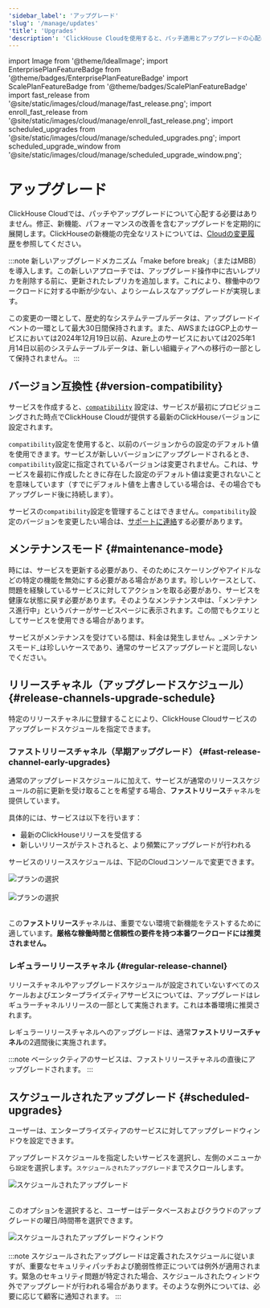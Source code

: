 ```yaml
---
'sidebar_label': 'アップグレード'
'slug': '/manage/updates'
'title': 'Upgrades'
'description': 'ClickHouse Cloudを使用すると、パッチ適用とアップグレードの心配はありません。定期的に修正、新機能、パフォーマンスの改善を含むアップグレードを展開します。'
---
```


import Image from '@theme/IdealImage';
import EnterprisePlanFeatureBadge from '@theme/badges/EnterprisePlanFeatureBadge'
import ScalePlanFeatureBadge from '@theme/badges/ScalePlanFeatureBadge'
import fast_release from '@site/static/images/cloud/manage/fast_release.png';
import enroll_fast_release from '@site/static/images/cloud/manage/enroll_fast_release.png';
import scheduled_upgrades from '@site/static/images/cloud/manage/scheduled_upgrades.png';
import scheduled_upgrade_window from '@site/static/images/cloud/manage/scheduled_upgrade_window.png';


# アップグレード

ClickHouse Cloudでは、パッチやアップグレードについて心配する必要はありません。修正、新機能、パフォーマンスの改善を含むアップグレードを定期的に展開します。ClickHouseの新機能の完全なリストについては、[Cloudの変更履歴](/cloud/reference/changelog.md)を参照してください。

:::note
新しいアップグレードメカニズム「make before break」（またはMBB）を導入します。この新しいアプローチでは、アップグレード操作中に古いレプリカを削除する前に、更新されたレプリカを追加します。これにより、稼働中のワークロードに対する中断が少ない、よりシームレスなアップグレードが実現します。

この変更の一環として、歴史的なシステムテーブルデータは、アップグレードイベントの一環として最大30日間保持されます。また、AWSまたはGCP上のサービスにおいては2024年12月19日以前、Azure上のサービスにおいては2025年1月14日以前のシステムテーブルデータは、新しい組織ティアへの移行の一部として保持されません。
:::

## バージョン互換性 {#version-compatibility}

サービスを作成すると、[`compatibility`](/operations/settings/settings#compatibility) 設定は、サービスが最初にプロビジョニングされた時点でClickHouse Cloudが提供する最新のClickHouseバージョンに設定されます。

`compatibility`設定を使用すると、以前のバージョンからの設定のデフォルト値を使用できます。サービスが新しいバージョンにアップグレードされるとき、`compatibility`設定に指定されているバージョンは変更されません。これは、サービスを最初に作成したときに存在した設定のデフォルト値は変更されないことを意味しています（すでにデフォルト値を上書きしている場合は、その場合でもアップグレード後に持続します）。

サービスの`compatibility`設定を管理することはできません。`compatibility`設定のバージョンを変更したい場合は、[サポートに連絡](https://clickhouse.com/support/program)する必要があります。

## メンテナンスモード {#maintenance-mode}

時には、サービスを更新する必要があり、そのためにスケーリングやアイドルなどの特定の機能を無効にする必要がある場合があります。珍しいケースとして、問題を経験しているサービスに対してアクションを取る必要があり、サービスを健康な状態に戻す必要があります。そのようなメンテナンス中は、「メンテナンス進行中」というバナーがサービスページに表示されます。この間でもクエリとしてサービスを使用できる場合があります。

サービスがメンテナンスを受けている間は、料金は発生しません。_メンテナンスモード_は珍しいケースであり、通常のサービスアップグレードと混同しないでください。

## リリースチャネル（アップグレードスケジュール） {#release-channels-upgrade-schedule}

特定のリリースチャネルに登録することにより、ClickHouse Cloudサービスのアップグレードスケジュールを指定できます。

### ファストリリースチャネル（早期アップグレード） {#fast-release-channel-early-upgrades}

<ScalePlanFeatureBadge feature="ファストリリースチャネル"/>

通常のアップグレードスケジュールに加えて、サービスが通常のリリーススケジュールの前に更新を受け取ることを希望する場合、**ファストリリース**チャネルを提供しています。

具体的には、サービスは以下を行います：

- 最新のClickHouseリリースを受信する
- 新しいリリースがテストされると、より頻繁にアップグレードが行われる

サービスのリリーススケジュールは、下記のCloudコンソールで変更できます。

<div class="eighty-percent">
    <Image img={fast_release} size="lg" alt="プランの選択" border/>
</div>
<br/>

<div class="eighty-percent">
    <Image img={enroll_fast_release} size="lg" alt="プランの選択" border/>
</div>
<br/>

この**ファストリリース**チャネルは、重要でない環境で新機能をテストするために適しています。**厳格な稼働時間と信頼性の要件を持つ本番ワークロードには推奨されません。**

### レギュラーリリースチャネル {#regular-release-channel}

リリースチャネルやアップグレードスケジュールが設定されていないすべてのスケールおよびエンタープライズティアサービスについては、アップグレードはレギュラーチャネルリリースの一部として実施されます。これは本番環境に推奨されます。

レギュラーリリースチャネルへのアップグレードは、通常**ファストリリースチャネル**の2週間後に実施されます。

:::note
ベーシックティアのサービスは、ファストリリースチャネルの直後にアップグレードされます。
:::

## スケジュールされたアップグレード {#scheduled-upgrades}

<EnterprisePlanFeatureBadge feature="スケジュールされたアップグレード" linking_verb_are="true"/>

ユーザーは、エンタープライズティアのサービスに対してアップグレードウィンドウを設定できます。

アップグレードスケジュールを指定したいサービスを選択し、左側のメニューから`設定`を選択します。`スケジュールされたアップグレード`までスクロールします。

<div class="eighty-percent">
    <Image img={scheduled_upgrades} size="lg" alt="スケジュールされたアップグレード" border/>
</div>
<br/>

このオプションを選択すると、ユーザーはデータベースおよびクラウドのアップグレードの曜日/時間帯を選択できます。

<div class="eighty-percent">
    <Image img={scheduled_upgrade_window} size="lg" alt="スケジュールされたアップグレードウィンドウ" border/>
</div>
<br/>
:::note
スケジュールされたアップグレードは定義されたスケジュールに従いますが、重要なセキュリティパッチおよび脆弱性修正については例外が適用されます。緊急のセキュリティ問題が特定された場合、スケジュールされたウィンドウ外でアップグレードが行われる場合があります。そのような例外については、必要に応じて顧客に通知されます。
:::
